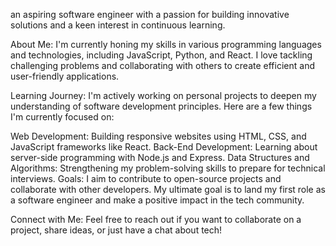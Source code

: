  an aspiring software engineer with a passion for building innovative solutions and a keen interest in continuous learning.

 About Me: I'm currently honing my skills in various programming languages and technologies, including JavaScript, Python, and React. I love tackling challenging problems and collaborating with others to create efficient and user-friendly applications.

 Learning Journey: I'm actively working on personal projects to deepen my understanding of software development principles. Here are a few things I'm currently focused on:

Web Development: Building responsive websites using HTML, CSS, and JavaScript frameworks like React.
Back-End Development: Learning about server-side programming with Node.js and Express.
Data Structures and Algorithms: Strengthening my problem-solving skills to prepare for technical interviews.
Goals: I aim to contribute to open-source projects and collaborate with other developers. My ultimate goal is to land my first role as a software engineer and make a positive impact in the tech community.

Connect with Me: Feel free to reach out if you want to collaborate on a project, share ideas, or just have a chat about tech!
